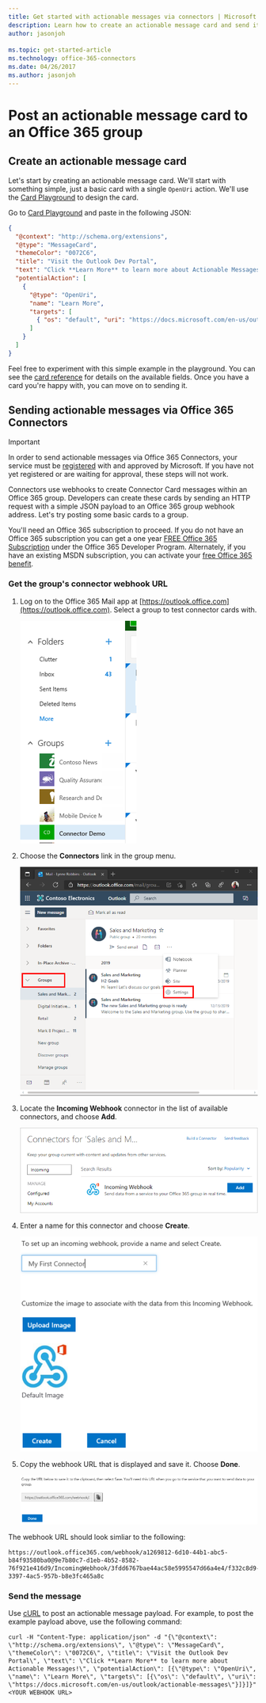 ```yaml
---
title: Get started with actionable messages via connectors | Microsoft Docs
description: Learn how to create an actionable message card and send it via connectors.
author: jasonjoh

ms.topic: get-started-article
ms.technology: office-365-connectors
ms.date: 04/26/2017
ms.author: jasonjoh
---
```


# Post an actionable message card to an Office 365 group

## Create an actionable message card

Let's start by creating an actionable message card. We'll start with something simple, just a basic card with a single `OpenUri` action. We'll use the [Card Playground](https://messagecardplayground.azurewebsites.net/) to design the card.

Go to [Card Playground](https://messagecardplayground.azurewebsites.net/) and paste in the following JSON:

```json
{
  "@context": "http://schema.org/extensions",
  "@type": "MessageCard",
  "themeColor": "0072C6",
  "title": "Visit the Outlook Dev Portal",
  "text": "Click **Learn More** to learn more about Actionable Messages!",
  "potentialAction": [
    {
      "@type": "OpenUri",
      "name": "Learn More",
      "targets": [
        { "os": "default", "uri": "https://docs.microsoft.com/en-us/outlook/actionable-messages" }
      ]
    }
  ]
}
```

Feel free to experiment with this simple example in the playground. You can see the [card reference](card-reference.md) for details on the available fields. Once you have a card you're happy with, you can move on to sending it.

## Sending actionable messages via Office 365 Connectors

> [!IMPORTANT]
> In order to send actionable messages via Office 365 Connectors, your service must be [registered](https://aka.ms/gotactions) with and approved by Microsoft. If you have not yet registered or are waiting for approval, these steps will not work.

Connectors use webhooks to create Connector Card messages within an Office 365 group. Developers can create these cards by sending an HTTP request with a simple JSON payload to an Office 365 group webhook address. Let's try posting some basic cards to a group.

You'll need an Office 365 subscription to proceed. If you do not have an Office 365 subscription you can get a one year [FREE Office 365 Subscription](https://dev.office.com/devprogram) under the Office 365 Developer Program.  Alternately, if you have an existing MSDN subscription, you can activate your [free Office 365 benefit](https://msdn.microsoft.com/en-us/subscriptions/manage).

### Get the group's connector webhook URL

1. Log on to the Office 365 Mail app at [https://outlook.office.com](https://outlook.office.com). Select a group to test connector cards with.

    ![A screenshot of the navigation menu in OWA with a group selected](images/get-started/select-group.png)
  
1. Choose the **Connectors** link in the group menu.

    ![A screenshot of the groups menu with the Connectors link](images/get-started/group-menu.png)
  
1. Locate the **Incoming Webhook** connector in the list of available connectors, and choose **Add**.

    ![A screenshot of the Incoming Webhook item in the available connectors list](images/get-started/incoming-webhook.png)
  
1. Enter a name for this connector and choose **Create**.

    ![A screenshot of the Incoming Webhook creation page](images/get-started/create-webhook.png)
  
1. Copy the webhook URL that is displayed and save it. Choose **Done**.

    ![A screenshot of the Incoming Webhook URL](images/get-started/webhook-url.png)
  
The webhook URL should look simliar to the following:

    https://outlook.office365.com/webhook/a1269812-6d10-44b1-abc5-b84f93580ba0@9e7b80c7-d1eb-4b52-8582-76f921e416d9/IncomingWebhook/3fdd6767bae44ac58e5995547d66a4e4/f332c8d9-3397-4ac5-957b-b8e3fc465a8c

### Send the message

Use [cURL](https://curl.haxx.se/) to post an actionable message payload. For example, to post the example payload above, use the following command:

```Shell
curl -H "Content-Type: application/json" -d "{\"@context\": \"http://schema.org/extensions\", \"@type\": \"MessageCard\", \"themeColor\": \"0072C6\", \"title\": \"Visit the Outlook Dev Portal\", \"text\": \"Click **Learn More** to learn more about Actionable Messages!\", \"potentialAction\": [{\"@type\": \"OpenUri\", \"name\": \"Learn More\", \"targets\": [{\"os\": \"default\", \"uri\": \"https://docs.microsoft.com/en-us/outlook/actionable-messages\"}]}]}" <YOUR WEBHOOK URL>
```